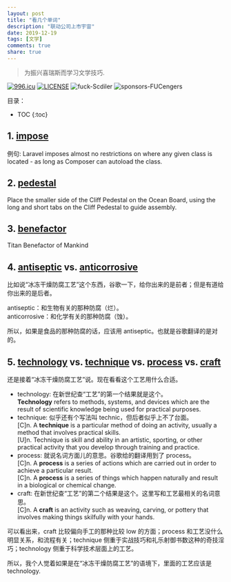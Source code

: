 ```yaml
---
layout: post
title: "看几个单词"
description: "联动公司上市宇宙"
date: 2019-12-19
tags: [文学]
comments: true
share: true
---
```


> 为振兴喜瑞斯而学习文学技巧.

[![996.icu](https://img.shields.io/badge/link-996.icu-red.svg)](https://996.icu) [![LICENSE](https://img.shields.io/badge/license-Anti%20996-blue.svg)](https://github.com/996icu/996.ICU/blob/master/LICENSE) ![fuck-Scdiler](https://img.shields.io/badge/fuck-Scdiler-FD9827) ![sponsors-FUCengers](https://img.shields.io/badge/sponsors-FUCengers-brightgreen.svg)

目录：

* TOC
{:toc}


## 1. [impose](https://laravel.com/docs/6.x/structure#introduction)

例句: 
Laravel imposes almost no restrictions on where any given class is located - as long as Composer can autoload the class.

## 2. [pedestal](http://roxley.com/santorini-rulebook)

Place the smaller side of the Cliff Pedestal on the Ocean Board, using the long and short tabs on the Cliff Pedestal to guide assembly.

## 3. [benefactor](http://roxley.com/santorini-rulebook)

Titan Benefactor of Mankind

## 4. [antiseptic](http://www.iciba.com/antiseptic) vs. [anticorrosive](http://www.iciba.com/anticorrosive)

比如说“冰冻干燥防腐工艺”这个东西，谷歌一下，给你出来的是前者；但是有道给你出来的是后者。

antiseptic：和生物有关的那种防腐（烂）。<br/>
anticorrosive：和化学有关的那种防腐（蚀）。

所以，如果是食品的那种防腐的话，应该用 antiseptic。也就是谷歌翻译的是对的。

## 5. [technology](http://www.iciba.com/technology) vs. [technique](http://www.iciba.com/technique) vs. [process](http://www.iciba.com/process) vs. [craft](http://www.iciba.com/craft)

还是接着“冰冻干燥防腐工艺”说。现在看看这个工艺用什么合适。

* technology: 在新世纪查“工艺”的第一个结果就是这个。<br/>**Technology** refers to methods, systems, and devices which are the result of scientific knowledge being used for practical purposes.
* technique: 似乎还有个写法叫 technic，但后者似乎上不了台面。<br/>[C]n. A **technique** is a particular method of doing an activity, usually a method that involves practical skills.<br/>[U]n. Technique is skill and ability in an artistic, sporting, or other practical activity that you develop through training and practice.
* process: 就说名词方面儿的意思。谷歌给的翻译用到了 process。<br/>[C]n. A **process** is a series of actions which are carried out in order to achieve a particular result.<br>[C]n. A **process** is a series of things which happen naturally and result in a biological or chemical change.
* craft: 在新世纪查“工艺”的第二个结果是这个。这里写和工艺最相关的名词意思。<br/>[C]n. A **craft** is an activity such as weaving, carving, or pottery that involves making things skilfully with your hands.

可以看出来，craft 比较偏向手工的那种比较 low 的方面；process 和工艺没什么明显关系，和流程有关；technique 侧重于实战技巧和礼乐射御书数这种的奇技淫巧；technology 侧重于科学技术层面上的工艺。

所以，我个人觉着如果是在“冰冻干燥防腐工艺”的语境下，里面的工艺应该是 technology.